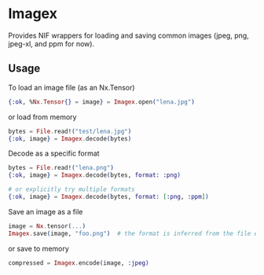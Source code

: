 # Imagex

Provides NIF wrappers for loading and saving common images (jpeg, png, jpeg-xl, and ppm for now).

## Usage

To load an image file (as an Nx.Tensor)

```elixir
{:ok, %Nx.Tensor{} = image} = Imagex.open("lena.jpg")
```

or load from memory

```elixir
bytes = File.read!("test/lena.jpg")
{:ok, image} = Imagex.decode(bytes)
```

Decode as a specific format

```elixir
bytes = File.read!("lena.png")
{:ok, image} = Imagex.decode(bytes, format: :png)

# or explicitly try multiple formats
{:ok, image} = Imagex.decode(bytes, format: [:png, :ppm])
```

Save an image as a file

```elixir
image = Nx.tensor(...)
Imagex.save(image, "foo.png")  # the format is inferred from the file extension
```

or save to memory

```elixir
compressed = Imagex.encode(image, :jpeg)
```
